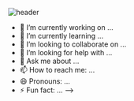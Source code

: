 ![header](https://capsule-render.vercel.app/api?type=waving&color=0:FFF42B,100:37F33D&height=300&section=header&text=Hello!&fontColor=000000&fontAlign=80&fontSize=100)


- 🔭 I’m currently working on ...
- 🌱 I’m currently learning ...
- 👯 I’m looking to collaborate on ...
- 🤔 I’m looking for help with ...
- 💬 Ask me about ...
- 📫 How to reach me: ...
- 😄 Pronouns: ...
- ⚡ Fun fact: ...
-->
